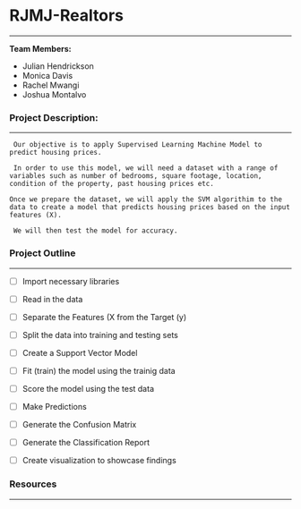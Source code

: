 # RJMJ-Realtors
---
**Team Members:**
* Julian Hendrickson
* Monica Davis
* Rachel Mwangi
* Joshua Montalvo

### Project Description:
---

     Our objective is to apply Supervised Learning Machine Model to predict housing prices.
     
     In order to use this model, we will need a dataset with a range of variables such as number of bedrooms, square footage, location, condition of the property, past housing prices etc.
     
    Once we prepare the dataset, we will apply the SVM algorithim to the data to create a model that predicts housing prices based on the input features (X).
    
     We will then test the model for accuracy.

### Project Outline
---

- [ ] Import necessary libraries

- [ ] Read in the data

- [ ] Separate the Features (X from the Target (y)

- [ ] Split the data into training and testing sets

- [ ] Create a Support Vector Model

- [ ] Fit (train) the model using the trainig data

- [ ] Score the model using the test data

- [ ] Make Predictions

- [ ] Generate the Confusion Matrix

- [ ] Generate the Classification Report

- [ ] Create visualization to showcase findings

 
### Resources
---

